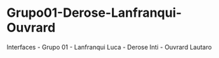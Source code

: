 # Grupo01-Derose-Lanfranqui-Ouvrard
Interfaces - Grupo 01 - Lanfranqui Luca - Derose Inti - Ouvrard Lautaro
